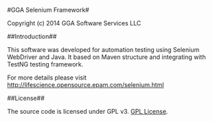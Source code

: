 #GGA Selenium Framework#

Copyright (c) 2014 GGA Software Services LLC

##Introduction##

This software was developed for automation testing using Selenium WebDriver and Java. 
It based on Maven structure and integrating with TestNG testing framework.

For more details please visit
http://lifescience.opensource.epam.com/selenium.html

##License##

The source code is licensed under GPL v3. [GPL License](http://www.gnu.org/licenses).
